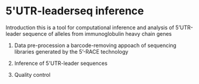 # 5'UTR-leaderseq inference
Introduction
this is a tool for computational inference and analysis of 5’UTR-leader sequence of alleles from immunoglobulin heavy chain genes 
1. Data pre-procession 
a barcode-removing appoach of sequencing libraries generated by the 5’-RACE technology 

2. Inference of 5'UTR-leader sequences

3. Quality control
